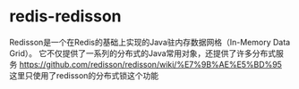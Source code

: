 # redis-redisson
Redisson是一个在Redis的基础上实现的Java驻内存数据网格（In-Memory Data Grid）。 
它不仅提供了一系列的分布式的Java常用对象，还提供了许多分布式服务 
https://github.com/redisson/redisson/wiki/%E7%9B%AE%E5%BD%95 
这里只使用了redisson的分布式锁这个功能 

